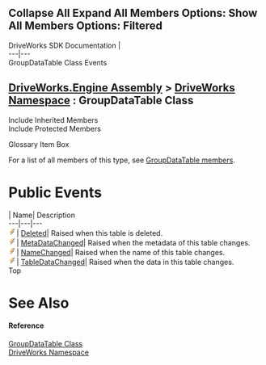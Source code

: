 Collapse All Expand All Members Options: Show All  Members Options: Filtered   
---  
DriveWorks SDK Documentation  |   
---|---  
GroupDataTable Class Events   
  
[DriveWorks.Engine Assembly](topic2156.md) > [DriveWorks Namespace](topic2159.md) : GroupDataTable Class  
---  
  
Include Inherited Members    
Include Protected Members    


Glossary Item Box

For a list of all members of this type, see [GroupDataTable members](topic3111.md).

# Public Events

| Name| Description  
---|---|---  
![Public Event](dotnetimages/publicEvent.gif)| [Deleted](topic3132.md)| Raised when this table is deleted.   
![Public Event](dotnetimages/publicEvent.gif)| [MetaDataChanged](topic3133.md)| Raised when the metadata of this table changes.   
![Public Event](dotnetimages/publicEvent.gif)| [NameChanged](topic3134.md)| Raised when the name of this table changes.   
![Public Event](dotnetimages/publicEvent.gif)| [TableDataChanged](topic3135.md)| Raised when the data in this table changes.   
Top

# See Also

#### Reference

[GroupDataTable Class](topic3110.md)   
[DriveWorks Namespace](topic2159.md)


